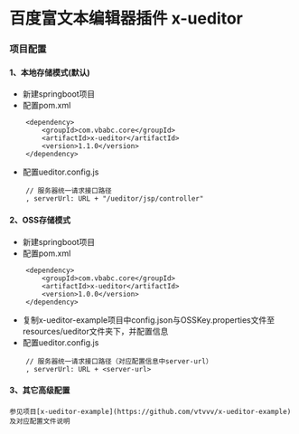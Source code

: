 # 百度富文本编辑器插件 x-ueditor

### 项目配置

#### 1、本地存储模式(默认)
+ 新建springboot项目
+ 配置pom.xml
```
	<dependency>
	    <groupId>com.vbabc.core</groupId>
	    <artifactId>x-ueditor</artifactId>
	    <version>1.1.0</version>
	</dependency>
```

+ 配置ueditor.config.js
```
    // 服务器统一请求接口路径
    , serverUrl: URL + "/ueditor/jsp/controller"
```

#### 2、OSS存储模式
+ 新建springboot项目
+ 配置pom.xml
```
	<dependency>
	    <groupId>com.vbabc.core</groupId>
	    <artifactId>x-ueditor</artifactId>
	    <version>1.0.0</version>
	</dependency>
```
+ 复制x-ueditor-example项目中config.json与OSSKey.properties文件至resources/ueditor文件夹下，并配置信息
+ 配置ueditor.config.js
```
    // 服务器统一请求接口路径（对应配置信息中server-url）
    , serverUrl: URL + <server-url>
```

#### 3、其它高级配置
    参见项目[x-ueditor-example](https://github.com/vtvvv/x-ueditor-example) 及对应配置文件说明
